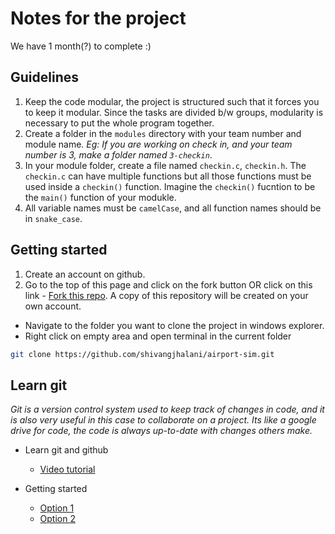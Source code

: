 # Notes for the project
We have 1 month(?) to complete :)


## Guidelines

1. Keep the code modular, the project is structured such that it forces you to keep it modular. Since the tasks are divided b/w groups, modularity is necessary to put the whole program together.
2. Create a folder in the `modules` directory with your team number and module name. _Eg: If you are working on check in, and your team number is 3, make a folder named `3-checkin`_.
3. In your module folder, create a file named `checkin.c`, `checkin.h`. The `checkin.c` can have multiple functions but all those functions must be used inside a `checkin()` function. Imagine the `checkin()` fucntion to be the `main()` function of your modukle.
4. All variable names must be `camelCase`, and all function names should be in `snake_case`.

## Getting started
1. Create an account on github.
2. Go to the top of this page and click on the fork button OR click on this link - [Fork this repo](https://github.com/shivangjhalani/airport-sim/fork). A copy of this repository will be created on your own account.
- Navigate to the folder you want to clone the project in windows explorer.
- Right click on empty area and open terminal in the current folder

```bash
git clone https://github.com/shivangjhalani/airport-sim.git
```

## Learn git

_Git is a version control system used to keep track of changes in code, and it is also very useful in this case to collaborate on a project. Its like a google drive for code, the code is always up-to-date with changes others make._

- Learn git and github

  - [Video tutorial](https://youtu.be/2sjqTHE0zok?si=bANJHZ7cXQy0vkqT)

- Getting started
  - [Option 1](https://40dev.com/2023/01/getting-started-with-git-and-github/)
  - [Option 2](https://rogerdudler.github.io/git-guide/)
